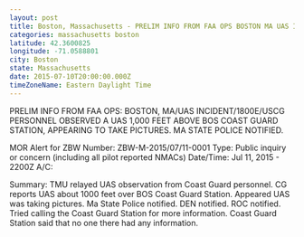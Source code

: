 ```yaml
---
layout: post
title: Boston, Massachusetts - PRELIM INFO FROM FAA OPS BOSTON MA UAS INCIDENT 1800E USCG PERSONNEL OBSERVED A UAS
categories: massachusetts boston
latitude: 42.3600825
longitude: -71.0588801
city: Boston
state: Massachusetts
date: 2015-07-10T20:00:00.000Z
timeZoneName: Eastern Daylight Time
---
```


PRELIM INFO FROM FAA OPS: BOSTON, MA/UAS INCIDENT/1800E/USCG PERSONNEL OBSERVED A UAS 1,000 FEET ABOVE BOS COAST GUARD STATION, APPEARING TO TAKE PICTURES. MA STATE POLICE NOTIFIED. 

MOR Alert for ZBW
Number: ZBW-M-2015/07/11-0001
Type: Public inquiry or concern (including all pilot reported NMACs)
Date/Time: Jul 11, 2015 - 2200Z
A/C: 

Summary: TMU relayed UAS observation from Coast Guard personnel. CG reports UAS about 1000 feet over BOS Coast Guard Station. Appeared UAS was taking pictures. Ma State Police notified. DEN notified. ROC notified. Tried calling the Coast Guard Station for more information. Coast Guard Station said that no one there had any information.
